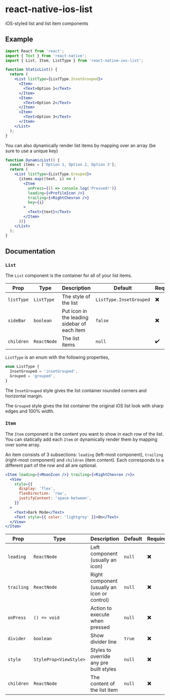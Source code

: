 # react-native-ios-list

iOS-styled list and list item components

<!-- ## Installation

<i>(Coming soon to package manager near you...)</i>

```console
yarn add react-native-ios-list
``` -->

## Example

```jsx
import React from 'react';
import { Text } from 'react-native';
import { List, Item, ListType } from 'react-native-ios-list';

function StaticList() {
  return (
    <List listType={ListType.InsetGrouped}>
      <Item>
        <Text>Option 1</Text>
      </Item>
      <Item>
        <Text>Option 2</Text>
      </Item>
      <Item>
        <Text>Option 3</Text>
      </Item>
    </List>
  );
}
```

You can also dynamically render list items by mapping over an array (be sure to use a unique key)

```jsx
function DynamicList() {
  const items = ['Option 1, Option 2, Option 3'];
  return (
    <List listType={ListType.Grouped}>
      {items.map((text, i) => (
        <Item
          onPress={() => console.log('Pressed!')}
          leading={<ProfileIcon />}
          trailing={<RightChevron />}
          key={i}
        >
          <Text>{text}</Text>
        </Item>
      ))}
    </List>
  );
}
```

## Documentation

### `List`

The `List` component is the container for all of your list items.

| Prop       | Type        | Description                                  | Default                 | Required                 |
| ---------- | ----------- | -------------------------------------------- | ----------------------- | ------------------------ |
| `listType` | `ListType`  | The style of the list                        | `ListType.InsetGrouped` | :heavy_multiplication_x: |
| `sideBar`  | `boolean`   | Put icon in the leading sidebar of each item | `false`                 | :heavy_multiplication_x: |
| `children` | `ReactNode` | The list items                               | `null`                  | :heavy_check_mark:       |

`ListType` is an enum with the following properties,

```jsx
enum ListType {
  InsetGrouped = 'insetGrouped',
  Grouped = 'grouped',
}
```

The `InsetGrouped` style gives the list container rounded corners and horizontal margin.

The `Grouped` style gives the list container the original iOS list look with sharp edges and 100% width.

### `Item`

The `Item` component is the content you want to show in each row of the list. You can statically add each `Item` or dynamically render them by mapping over some array.

An item consists of 3 subsections: `leading` (left-most component), `trailing` (right-most component) and `children` (item content). Each corresponds to a different part of the row and all are optional.

```jsx
<Item leading={<MoonIcon />} trailing={<RightChevron />}>
  <View
    style={{
      display: 'flex',
      flexDirection: 'row',
      justifyContent: 'space-between',
    }}
  >
    <Text>Dark Mode</Text>
    <Text style={{ color: 'lightgrey' }}>On</Text>
  </View>
</Item>
```

| Prop       | Type                   | Description                                  | Default | Required                 |
| ---------- | ---------------------- | -------------------------------------------- | ------- | ------------------------ |
| `leading`  | `ReactNode`            | Left component (usually an icon)             | `null`  | :heavy_multiplication_x: |
| `trailing` | `ReactNode`            | Right component (usually an icon or control) | `null`  | :heavy_multiplication_x: |
| `onPress`  | `() => void`           | Action to execute when pressed               | `null`  | :heavy_multiplication_x: |
| `divider`  | `boolean`              | Show divider line                            | `true`  | :heavy_multiplication_x: |
| `style`    | `StyleProp<ViewStyle>` | Styles to override any pre built styles      | `null`  | :heavy_multiplication_x: |
| `children` | `ReactNode`            | The content of the list item                 | `null`  | :heavy_multiplication_x: |
